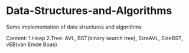 # Data-Structures-and-Algorithms
Some implementation of data structures and algorithms

Content:
    1.Heap
    2.Tree:
        AVL, 
        BST(binary search tree), 
        SizeAVL, 
        SizeBST, 
        vEB(van Emde Boas)
